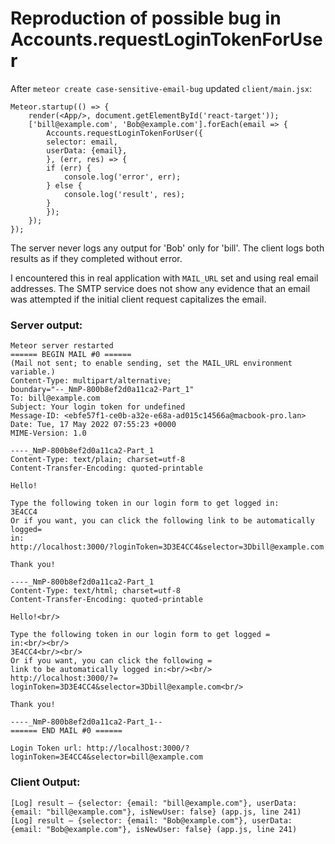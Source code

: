 # Reproduction of possible bug in Accounts.requestLoginTokenForUser

After `meteor create case-sensitive-email-bug` updated `client/main.jsx`:

```
Meteor.startup(() => {
    render(<App/>, document.getElementById('react-target'));
    ['bill@example.com', 'Bob@example.com'].forEach(email => {
        Accounts.requestLoginTokenForUser({
        selector: email,
        userData: {email},
        }, (err, res) => {
        if (err) {
            console.log('error', err);
        } else {
            console.log('result', res);
        }
        });
    });
});
```

The server never logs any output for 'Bob' only for 'bill'. The client logs both results as if they completed without error.

I encountered this in real application with `MAIL_URL` set and using real email addresses. The SMTP service does not show any evidence that an email was attempted if the initial client request capitalizes the email.

### Server output:

```
Meteor server restarted
====== BEGIN MAIL #0 ======
(Mail not sent; to enable sending, set the MAIL_URL environment variable.)
Content-Type: multipart/alternative;
boundary="--_NmP-800b8ef2d0a11ca2-Part_1"
To: bill@example.com
Subject: Your login token for undefined
Message-ID: <ebfe57f1-ce0b-a32e-e68a-ad015c14566a@macbook-pro.lan>
Date: Tue, 17 May 2022 07:55:23 +0000
MIME-Version: 1.0

----_NmP-800b8ef2d0a11ca2-Part_1
Content-Type: text/plain; charset=utf-8
Content-Transfer-Encoding: quoted-printable

Hello!

Type the following token in our login form to get logged in:
3E4CC4
Or if you want, you can click the following link to be automatically logged=
in:
http://localhost:3000/?loginToken=3D3E4CC4&selector=3Dbill@example.com

Thank you!

----_NmP-800b8ef2d0a11ca2-Part_1
Content-Type: text/html; charset=utf-8
Content-Transfer-Encoding: quoted-printable

Hello!<br/>

Type the following token in our login form to get logged =
in:<br/><br/>
3E4CC4<br/><br/>
Or if you want, you can click the following =
link to be automatically logged in:<br/><br/>
http://localhost:3000/?=
loginToken=3D3E4CC4&selector=3Dbill@example.com<br/>

Thank you!

----_NmP-800b8ef2d0a11ca2-Part_1--
====== END MAIL #0 ======

Login Token url: http://localhost:3000/?loginToken=3E4CC4&selector=bill@example.com
```

### Client Output:

```
[Log] result – {selector: {email: "bill@example.com"}, userData: {email: "bill@example.com"}, isNewUser: false} (app.js, line 241)
[Log] result – {selector: {email: "Bob@example.com"}, userData: {email: "Bob@example.com"}, isNewUser: false} (app.js, line 241)
```
